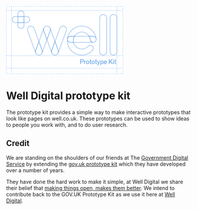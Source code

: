 ![Prototype Kit Logo](https://raw.githubusercontent.com/welldigital/prototype-kit/master/public/images/pkit.png)

# Well Digital prototype kit

The prototype kit provides a simple way to make interactive prototypes that look like pages on well.co.uk. These prototypes can be used to show ideas to people you work with, and to do user research.

## Credit

We are standing on the shoulders of our friends at The [Government Digital Service](https://www.gov.uk/government/organisations/government-digital-service) by extending the [gov.uk prototype kit](https://govuk-prototype-kit.herokuapp.com/docs/about) which they have developed over a number of years.

They have done the hard work to make it simple, at Well Digital we share their belief that [making things open, makes them better](https://www.gov.uk/design-principles#tenth). We intend to contribute back to the GOV.UK Prototype Kit as we use it here at [Well Digital](http://digital.well.co.uk).

